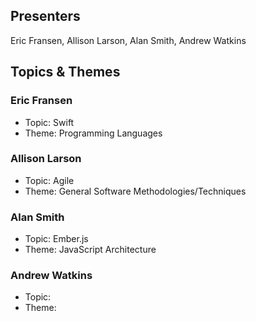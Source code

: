 ## Presenters

Eric Fransen, Allison Larson, Alan Smith, Andrew Watkins

## Topics & Themes

### Eric Fransen

* Topic: Swift
* Theme: Programming Languages 

### Allison Larson

* Topic: Agile
* Theme: General Software Methodologies/Techniques

### Alan Smith

* Topic: Ember.js
* Theme: JavaScript Architecture

### Andrew Watkins

* Topic:
* Theme:

